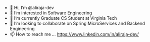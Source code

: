 - 👋 Hi, I’m @aliraja-dev
- 👀 I’m interested in Software Engineering
- 🌱 I’m currently Graduate CS Student at Virginia Tech
- 💞️ I’m looking to collaborate on Spring MicroServices and Backend Engineering
- 📫 How to reach me ... https://www.linkedin.com/in/aliraja-dev/
